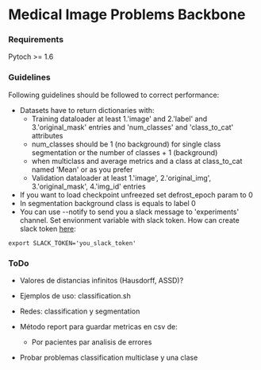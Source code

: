 # Medical Image Problems Backbone

### Requirements

Pytoch >= 1.6 


### Guidelines
Following guidelines should be followed to correct performance:

  - Datasets have to return dictionaries with:
    - Training dataloader at least 1.'image' and 2.'label' and 3.'original_mask' entries and 'num_classes' and 'class_to_cat' attributes
    - num_classes should be 1 (no background) for single class segmentation or the number of classes + 1 (background)
    - when multiclass and average metrics and a class at class_to_cat named 'Mean' or as you prefer
    - Validation dataloader at least 1.'image', 2.'original_img', 3.'original_mask', 4.'img_id' entries
  - If you want to load checkpoint unfreezed set defrost_epoch param to 0 
  - In segmentation background class is equals to label 0
  - You can use --notify to send you a slack message to 'experiments' channel. Set envionment variable with slack token. How can create slack token [here](https://github.com/MarioProjects/Python-Slack-Logging):
  ```shell script
export SLACK_TOKEN='you_slack_token'
```

  
### ToDo

- Valores de distancias infinitos (Hausdorff, ASSD)?
- Ejemplos de uso: classification.sh
- Redes: classification y segmentation
- Método report para guardar metricas en csv de: 
  - Por pacientes par analisis de errores
  
- Probar problemas classification multiclase y una clase  
